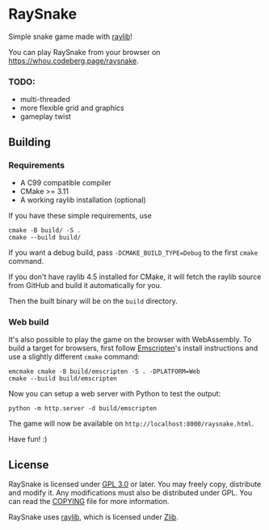 # RaySnake

Simple snake game made with [raylib][raylib]!

You can play RaySnake from your browser on https://whou.codeberg.page/raysnake.

### TODO:
- multi-threaded
- more flexible grid and graphics
- gameplay twist

## Building
### Requirements
- A C99 compatible compiler
- CMake >= 3.11
- A working raylib installation (optional)

If you have these simple requirements, use

```
cmake -B build/ -S .
cmake --build build/
```

If you want a debug build, pass `-DCMAKE_BUILD_TYPE=Debug` to the first `cmake` command.

If you don't have raylib 4.5 installed for CMake, it will fetch the raylib source from GitHub and build it automatically for you.

Then the built binary will be on the `build` directory.

### Web build
It's also possible to play the game on the browser with WebAssembly. To build a target for browsers, first follow [Emscripten][emscripten]'s install instructions and use a slightly different `cmake` command:

```
emcmake cmake -B build/emscripten -S . -DPLATFORM=Web
cmake --build build/emscripten
```

Now you can setup a web server with Python to test the output:

```
python -m http.server -d build/emscripten
```

The game will now be available on `http://localhost:8000/raysnake.html`.

Have fun! :)

## License
RaySnake is licensed under [GPL 3.0][GPLv3] or later. You may freely copy, distribute and modify it. Any modifications must also be distributed under GPL. You can read the [COPYING](./COPYING) file for more information.

RaySnake uses [raylib][raylib repo], which is licensed under [Zlib][raylib license].

[raylib]: https://www.raylib.com/
[emscripten]: https://emscripten.org/docs/getting_started/downloads.html
[GPLv3]: https://www.gnu.org/licenses/gpl-3.0.html
[raylib repo]: https://github.com/raysan5/raylib
[raylib license]: https://github.com/raysan5/raylib/blob/master/LICENSE
